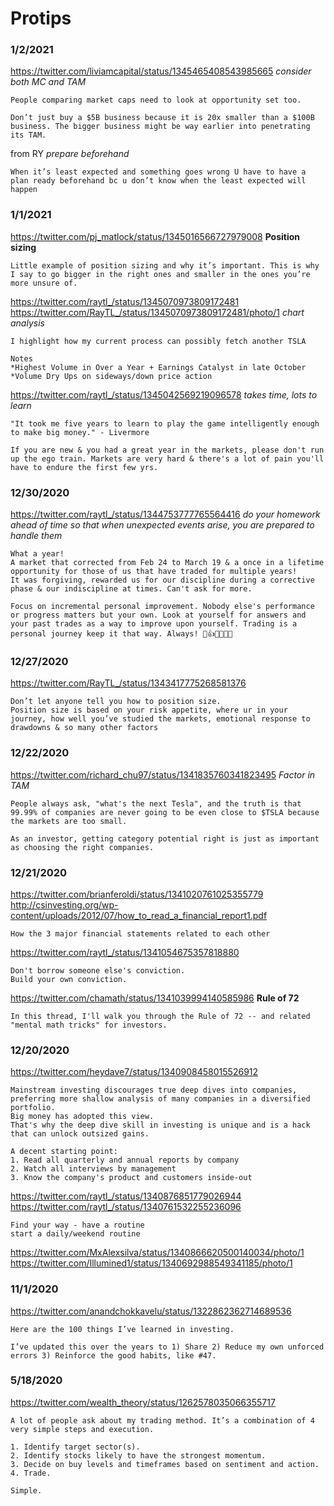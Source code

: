 # Protips


### 1/2/2021
https://twitter.com/liviamcapital/status/1345465408543985665
*consider both MC and TAM*
```
People comparing market caps need to look at opportunity set too.

Don’t just buy a $5B business because it is 20x smaller than a $100B business. The bigger business might be way earlier into penetrating its TAM.
```

from RY
*prepare beforehand*
```
When it’s least expected and something goes wrong U have to have a plan ready beforehand bc u don’t know when the least expected will happen
```


### 1/1/2021
https://twitter.com/pj_matlock/status/1345016566727979008
**Position sizing**
```
Little example of position sizing and why it’s important. This is why I say to go bigger in the right ones and smaller in the ones you’re more unsure of.
```

https://twitter.com/raytl_/status/1345070973809172481
https://twitter.com/RayTL_/status/1345070973809172481/photo/1
*chart analysis*
```
I highlight how my current process can possibly fetch another TSLA

Notes
*Highest Volume in Over a Year + Earnings Catalyst in late October
*Volume Dry Ups on sideways/down price action
```

https://twitter.com/raytl_/status/1345042569219096578
*takes time, lots to learn*
```
"It took me five years to learn to play the game intelligently enough to make big money." - Livermore

If you are new & you had a great year in the markets, please don't run up the ego train. Markets are very hard & there's a lot of pain you'll have to endure the first few yrs.
```


### 12/30/2020
https://twitter.com/raytl_/status/1344753777765564416
*do your homework ahead of time so that when unexpected events arise, you are prepared to handle them*
```
What a year!
A market that corrected from Feb 24 to March 19 & a once in a lifetime opportunity for those of us that have traded for multiple years!
It was forgiving, rewarded us for our discipline during a corrective phase & our indiscipline at times. Can't ask for more.
```
```
Focus on incremental personal improvement. Nobody else's performance or progress matters but your own. Look at yourself for answers and your past trades as a way to improve upon yourself. Trading is a personal journey keep it that way. Always! 🤟👍🔥🦁💯🙏
```


### 12/27/2020
https://twitter.com/RayTL_/status/1343417775268581376
```
Don’t let anyone tell you how to position size.
Position size is based on your risk appetite, where ur in your journey, how well you’ve studied the markets, emotional response to drawdowns & so many other factors
```


### 12/22/2020
https://twitter.com/richard_chu97/status/1341835760341823495
*Factor in TAM*
```
People always ask, "what's the next Tesla", and the truth is that 99.99% of companies are never going to be even close to $TSLA because the markets are too small.

As an investor, getting category potential right is just as important as choosing the right companies.
```


### 12/21/2020
https://twitter.com/brianferoldi/status/1341020761025355779
http://csinvesting.org/wp-content/uploads/2012/07/how_to_read_a_financial_report1.pdf
```
How the 3 major financial statements related to each other
```

https://twitter.com/raytl_/status/1341054675357818880
```
Don't borrow someone else's conviction.
Build your own conviction.
```

https://twitter.com/chamath/status/1341039994140585986
**Rule of 72**
```
In this thread, I'll walk you through the Rule of 72 -- and related "mental math tricks" for investors.
```


### 12/20/2020
https://twitter.com/heydave7/status/1340908458015526912
```
Mainstream investing discourages true deep dives into companies, preferring more shallow analysis of many companies in a diversified portfolio.
Big money has adopted this view.
That's why the deep dive skill in investing is unique and is a hack that can unlock outsized gains.

A decent starting point:
1. Read all quarterly and annual reports by company
2. Watch all interviews by management
3. Know the company's product and customers inside-out
```

https://twitter.com/raytl_/status/1340876851779026944
https://twitter.com/raytl_/status/1340761532255236096
```
Find your way - have a routine
start a daily/weekend routine
```
https://twitter.com/MxAlexsilva/status/1340866620500140034/photo/1
https://twitter.com/Illumined1/status/1340692988549341185/photo/1


### 11/1/2020
https://twitter.com/anandchokkavelu/status/1322862362714689536
```
Here are the 100 things I’ve learned in investing.

I’ve updated this over the years to 1) Share 2) Reduce my own unforced errors 3) Reinforce the good habits, like #47.
```


### 5/18/2020
https://twitter.com/wealth_theory/status/1262578035066355717
```
A lot of people ask about my trading method. It’s a combination of 4 very simple steps and execution.

1. Identify target sector(s).
2. Identify stocks likely to have the strongest momentum.
3. Decide on buy levels and timeframes based on sentiment and action.
4. Trade.

Simple.
```
